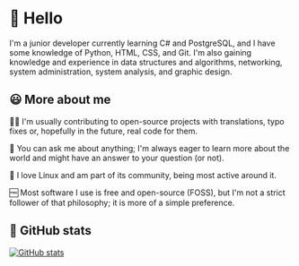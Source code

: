 # 👋 Hello

I'm a junior developer currently learning C# and PostgreSQL, and I have some knowledge of Python, HTML, CSS, and Git.
I'm also gaining knowledge and experience in data structures and algorithms,
networking, system administration, system analysis, and graphic design.

## 😃 More about me

🧑‍💻 I'm usually contributing to open-source projects with translations, typo fixes or, hopefully in the future,
real code for them.

💬 You can ask me about anything; I'm always eager to learn more about the world
and might have an answer to your question (or not).

🐧 I love Linux and am part of its community, being most active around it.

🆓 Most software I use is free and open-source (FOSS), but I'm not a strict follower of that philosophy;
it is more of a simple preference.

## 🌟 GitHub stats
[![GitHub stats](https://github-readme-stats.vercel.app/api?username=kazevic&show_icons=true&theme=catppuccin_mocha)](https://github.com/anuraghazra/github-readme-stats)
